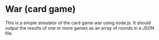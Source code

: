 # War (card game)

This is a simple simulator of the card game war using node.js. It should output the results of one or more games as an array of rounds in a JSON file. 